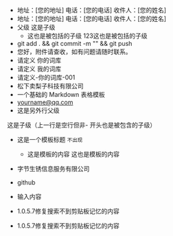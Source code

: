 - 地址：[您的地址] 电话：[您的电话] 收件人：[您的姓名]
- 地址：[您的地址] 电话：[您的电话] 收件人：[您的姓名]
- 父级
这是子级
  - 这也是被包括的子级
123这也是被包括的子级
- git add . && git commit -m "" && git push
- 您好，附件请查收，如有问题请随时联系。
- 请定义 你的词库
- 请定义 我的词库
- 请定义-你的词库-001
- 松下卖梨子科技有限公司
- 一个基础的 Markdown 表格模板
- yourname@qq.com
- 这是另外行父级

 这是子级（上一行是空行但非- 开头也是被包含的子级）


- 这是一个模板标题 ``不出现``
  - 这是模板的内容
这也是模板的内容
- 字节生锈信息服务有限公司

- github
- 输入内容

- 1.0.5.7修复搜索不到剪贴板记忆的内容
- 1.0.5.7修复搜索不到剪贴板记忆的内容